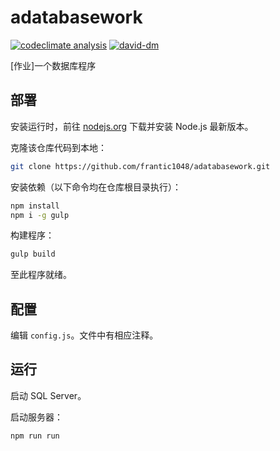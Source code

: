 # adatabasework
[![codeclimate analysis](https://img.shields.io/codeclimate/github/frantic1048/adatabasework.svg?style=flat-square)](https://codeclimate.com/github/frantic1048/adatabasework)
[![david-dm](https://img.shields.io/david/frantic1048/adatabasework.svg?style=flat-square)](https://david-dm.org/frantic1048/adatabasework)

[作业]一个数据库程序

## 部署

安装运行时，前往 [nodejs.org](https://nodejs.org/) 下载并安装 Node.js 最新版本。

克隆该仓库代码到本地：

```bash
git clone https://github.com/frantic1048/adatabasework.git
```

安装依赖（以下命令均在仓库根目录执行）：

```bash
npm install
npm i -g gulp
```

构建程序：

```bash
gulp build
```

至此程序就绪。

## 配置

编辑 `config.js`。文件中有相应注释。

## 运行

启动 SQL Server。

启动服务器：

```bash
npm run run
```
